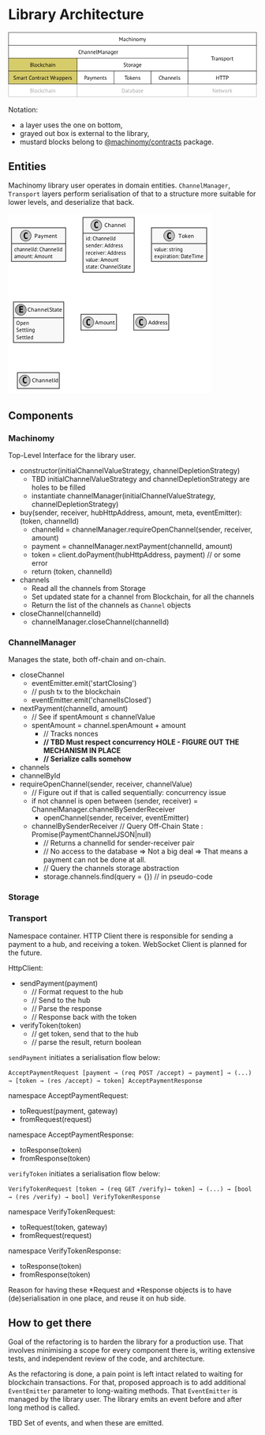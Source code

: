 # Library Architecture

![Architecture](./architecture.png "Architecture Layers")

Notation:
- a layer uses the one on bottom,
- grayed out box is external to the library,
- mustard blocks belong to [@machinomy/contracts](https://github.com/machinomy/machinomy-contracts) package.

## Entities

Machinomy library user operates in domain entities. `ChannelManager`, `Transport` layers perform
serialisation of that to a structure more suitable for lower levels, and deserialize that back.

![Entities](./entities.png "Domain Entities")

## Components

### Machinomy

Top-Level Interface for the library user.

- constructor(initialChannelValueStrategy, channelDepletionStrategy)
  - TBD initialChannelValueStrategy and channelDepletionStrategy are holes to be filled
  - instantiate channelManager(initialChannelValueStrategy, channelDepletionStrategy)
- buy(sender, receiver, hubHttpAddress, amount, meta, eventEmitter): (token, channelId)
  - channelId = channelManager.requireOpenChannel(sender, receiver, amount)
  - payment = channelManager.nextPayment(channelId, amount)
  - token = client.doPayment(hubHttpAddress, payment) // or some error
  - return (token, channelId)
- channels
  - Read all the channels from Storage
  - Set updated state for a channel from Blockchain, for all the channels
  - Return the list of the channels as `Channel` objects
- closeChannel(channelId)
  - channelManager.closeChannel(channelId)

### ChannelManager

Manages the state, both off-chain and on-chain.

- closeChannel
  - eventEmitter.emit('startClosing')
  - // push tx to the blockchain
  - eventEmitter.emit('channelIsClosed')
- nextPayment(channelId, amount)
  - // See if spentAmount ≤ channelValue
  - spentAmount = channel.spenAmount + amount
    - // Tracks nonces
    - **// TBD Must respect concurrency HOLE - FIGURE OUT THE MECHANISM IN PLACE**
    - **// Serialize calls somehow**
- channels
- channelById
- requireOpenChannel(sender, receiver, channelValue)
  - // Figure out if that is called sequentially: concurrency issue
  - if not channel is open between (sender, receiver) = ChannelManager.channelBySenderReceiver
    - openChannel(sender, receiver, eventEmitter)
  - channelBySenderReceiver // Query Off-Chain State : Promise(PaymentChannelJSON|null)
    - // Returns a channelId for sender-receiver pair
    - // No access to the database => Not a big deal => That means a payment can not be done at all.
    - // Query the channels storage abstraction
    - storage.channels.find(query = {}) // in pseudo-code

### Storage



### Transport

Namespace container. HTTP Client there is responsible for sending a payment to a hub,
and receiving a token. WebSocket Client is planned for the future.

HttpClient:
- sendPayment(payment)
  - // Format request to the hub
  - // Send to the hub
  - // Parse the response
  - // Response back with the token
- verifyToken(token)
  - // get token, send that to the hub
  - // parse the result, return boolean

`sendPayment` initiates a serialisation flow below:
```
AcceptPaymentRequest [payment → (req POST /accept) → payment] → (...) → [token → (res /accept) → token] AcceptPaymentResponse
``` 

namespace AcceptPaymentRequest:
- toRequest(payment, gateway)
- fromRequest(request)

namespace AcceptPaymentResponse:
- toResponse(token)
- fromResponse(token)

`verifyToken` initiates a serialisation flow below:
```
VerifyTokenRequest [token → (req GET /verify)→ token] → (...) → [bool → (res /verify) → bool] VerifyTokenResponse
```

namespace VerifyTokenRequest:
- toRequest(token, gateway)
- fromRequest(request)

namespace VerifyTokenResponse:
- toResponse(token)
- fromResponse(token) 

Reason for having these \*Request and \*Response objects is to have (de)serialisation in one place,
and reuse it on hub side.  

## How to get there

Goal of the refactoring is to harden the library for a production use. That involves minimising a scope for every component there is,
writing extensive tests, and independent review of the code, and architecture.

As the refactoring is done, a pain point is left intact related to waiting for blockchain transactions. For that,
proposed approach is to add additional `EventEmitter` parameter to long-waiting methods. That `EventEmitter` is managed by
the library user. The library emits an event before and after long method is called.

TBD Set of events, and when these are emitted.
